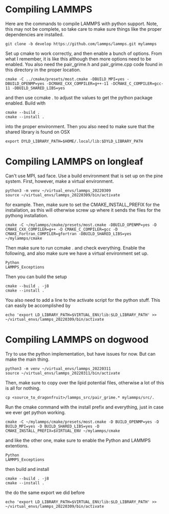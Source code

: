 # Compiling LAMMPS
Here are the commands to compile LAMMPS with python support. Note, this may not be complete, so
take care to make sure things like the proper dependencies are installed.

    git clone -b develop https://github.com/lammps/lammps.git mylammps

Set up cmake to work correctly, and then enable a bunch of options. From what I remember, it is like this
although then more options need to be enabled. You also need the pair_grime.h and pair_grime.cpp code
found in this directory in the proper location.

    cmake -C ../cmake/presets/most.cmake -DBUILD_MPI=yes -DBUILD_OPENMP=yes -DCMAKE_CXX_COMPILER=g++-11 -DCMAKE_C_COMPILER=gcc-11 -DBUILD_SHARED_LIBS=yes

and then use ccmake . to adjust the values to get the python package enabled. Build with

    cmake --build .
    cmake --install .

into the proper environment. Then you also need to make sure that the shared library is found on OSX

    export DYLD_LIBRARY_PATH=$HOME/.local/lib:$DYLD_LIBRARY_PATH

# Compiling LAMMPS on longleaf
Can't use MPI, sad face. Use a build environment that is set up on the pine system. First, however, make a virtual environment.

    python3 -m venv ~/virtual_envs/lammps_20220309
    source ~/virtual_envs/lammps_20220309/bin/activate

for example. Then, make sure to set the CMAKE_INSTALL_PREFIX for the installation, as this will otherwise screw up where it sends the files for the pythong installation.

    cmake -C ~/mylammps/cmake/presets/most.cmake -DBUILD_OPENMP=yes -D CMAKE_CXX_COMPILER=g++ -D CMAKE_C_COMPILER=gcc -D CMAKE_Fortran_COMPILER=gfortran -DBUILD_SHARED_LIBS=yes ~/mylammps/cmake

Then make sure to run ccmake . and check everything. Enable the following, and also make sure we have a virtual environment set up.

    Python
    LAMMPS_Exceptions

Then you can build the setup

    cmake --build . -j8
    cmake --install .

You also need to add a line to the activate script for the python stuff. This can easily be accomplished by

    echo 'export LD_LIBRARY_PATH=$VIRTUAL_ENV/lib:$LD_LIBRARY_PATH' >> ~/virtual_envs/lammps_20220309/bin/activate

# Compiling LAMMPS on dogwood
Try to use the python implementation, but have issues for now. But can make the main thing.

    python3 -m venv ~/virtual_envs/lammps_20220311
    source ~/virtual_envs/lammps_20220311/bin/activate

Then, make sure to copy over the lipid potential files, otherwise a lot of this is all for nothing.

    cp <source_to_dragonfruit>/lammps_src/pair_grime.* mylammps/src/.

Run the cmake command with the install prefix and everything, just in case we ever get python working.

    cmake -C ~/mylammps/cmake/presets/most.cmake -D BUILD_OPENMP=yes -D BUILD_MPI=yes -D BUILD_SHARED_LIBS=yes -D CMAKE_INSTALL_PREFIX=$VIRTUAL_ENV ~/mylammps/cmake

and like the other one, make sure to enable the Python and LAMMPS extentions.

    Python
    LAMMPS_Exceptions

then build and install

    cmake --build . -j8
    cmake --install .

the do the same export we did before

    echo 'export LD_LIBRARY_PATH=$VIRTUAL_ENV/lib:$LD_LIBRARY_PATH' >> ~/virtual_envs/lammps_20220309/bin/activate

